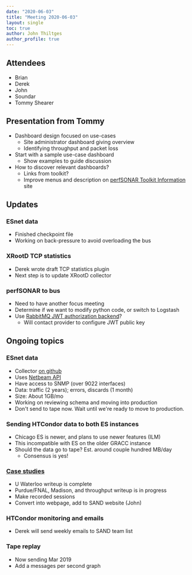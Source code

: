 ```yaml
---
date: "2020-06-03"
title: "Meeting 2020-06-03"
layout: single
toc: true
author: John Thiltges
author_profile: true
---
```


Attendees
---------
- Brian
- Derek
- John
- Soundar
- Tommy Shearer

Presentation from Tommy
-----------------------
- Dashboard design focused on use-cases
  - Site administrator dashboard giving overview
  - Identifying throughput and packet loss
- Start with a sample use-case dashboard
  - Show examples to guide discussion
- How to discover relevant dashboards?
  - Links from toolkit?
  - Improve menus and description on [perfSONAR Toolkit Information](http://toolkitinfo.opensciencegrid.org/) site

Updates
-------

### ESnet data
- Finished checkpoint file
- Working on back-pressure to avoid overloading the bus

### XRootD TCP statistics
- Derek wrote draft TCP statistics plugin
- Next step is to update XRootD collector

### perfSONAR to bus
- Need to have another focus meeting
- Determine if we want to modify python code, or switch to Logstash
- Use [RabbitMQ JWT authorization backend](https://github.com/rabbitmq/rabbitmq-auth-backend-oauth2)?
  - Will contact provider to configure JWT public key

Ongoing topics
--------------

### ESnet data
- Collector [on github]([https://github.com/sand-ci/esnet-collector)
- Uses [Netbeam API](https://esnet-netbeam.appspot.com/docs/api/)
- Have access to SNMP (over 9022 interfaces)
- Data: traffic (2 years); errors, discards (1 month)
- Size: About 1GB/mo
- Working on reviewing schema and moving into production
- Don't send to tape now. Wait until we're ready to move to production.

### Sending HTCondor data to both ES instances
- Chicago ES is newer, and plans to use newer features (ILM)
- This incompatible with ES on the older GRACC instance
- Should the data go to tape? Est. around couple hundred MB/day
    - Consensus is yes!

### [Case studies](https://drive.google.com/drive/folders/1pzGCeA0o6PORJIdCEh5u7c-gfAG519SH)
- U Waterloo writeup is complete
- Purdue/FNAL, Madison, and throughput writeup is in progress
- Make recorded sessions
- Convert into webpage, add to SAND website (John)

### HTCondor monitoring and emails
- Derek will send weekly emails to SAND team list

### Tape replay
- Now sending Mar 2019
- Add a messages per second graph
